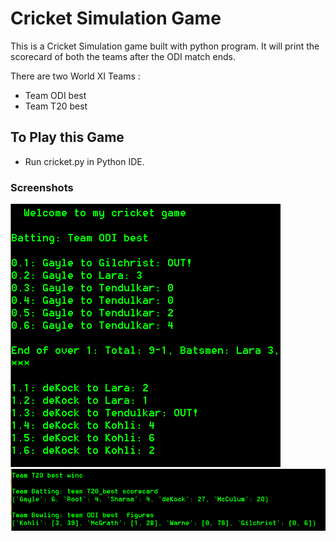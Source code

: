 # Cricket Simulation Game
This is a Cricket Simulation game built with python program. It will print the scorecard of both the teams after the ODI match ends.

There are two World XI Teams : 
- Team ODI best  
- Team T20 best

## To Play this Game
- Run cricket.py in Python IDE.

### Screenshots

<img src="https://github.com/utkarsh-yadav1231/Mini-Projects/blob/master/Cricket%20Simulation%20Game/Screenshots/SS1.PNG" alt="SS 1"/>

<img src="https://github.com/utkarsh-yadav1231/Mini-Projects/blob/master/Cricket%20Simulation%20Game/Screenshots/SS2.PNG" alt="SS 2"/>

